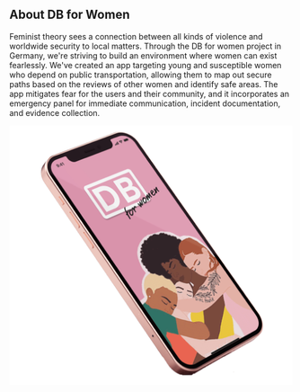 ## About DB for Women

Feminist theory sees a connection between all kinds of violence and worldwide security to local matters. Through the DB for women project in Germany, we're striving to build an environment where women can exist fearlessly. We've created an app targeting young and susceptible women who depend on public transportation, allowing them to map out secure paths based on the reviews of other women and identify safe areas. The app mitigates fear for the users and their community, and it incorporates an emergency panel for immediate communication, incident documentation, and evidence collection.

<img src = "https://github.com/bulaikarmii/DBforWomen/blob/main/Logos_page-0002.jpg" width = "800">
